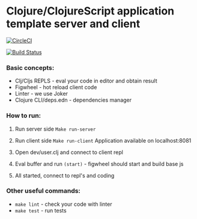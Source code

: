 
# Clojure/ClojureScript application template server and client

[![CircleCI](https://circleci.com/gh/Rende11/clojure-boilerplate.svg?style=svg)](https://circleci.com/gh/Rende11/clojure-boilerplate)

[![Build Status](https://travis-ci.org/Rende11/clojure-boilerplate.svg?branch=master)](https://travis-ci.org/Rende11/clojure-boilerplate)

### Basic concepts:

* Clj/Cljs REPLS - eval your code in editor and obtain result
* Figwheel - hot reload client code
* Linter - we use Joker
* Clojure CLI/deps.edn - dependencies manager


### How to run:
1. Run server side 
```Make run-server```

2. Run client side 
```Make run-client```
Application available on localhost:8081

3. Open dev/user.clj and connect to client repl
4. Eval buffer and run ```(start)``` - figwheel should start and build base js
5. All started, connect to repl's and coding

### Other useful commands:
* ```make lint``` - check your code with linter
* ```make test``` - run tests



